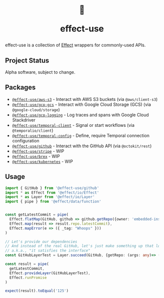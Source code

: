 <h1 align="center">
<br/>

  
  💁 
  
  
  effect-use
  </h1>


effect-use is a collection of [Effect](http:/github.com/Effect-TS/effect) wrappers for commonly-used APIs.


## Project Status
Alpha software, subject to change.



## Packages
- [`@effect-use/aws-s3`](./packages/aws-s3) - Interact with AWS S3 buckets (via `@aws/client-s3`)
- [`@effect-use/gcp-gcs`](./packages/gcp-gcs) - Interact with Google Cloud Storage (GCS) (via `@google-cloud/storage`)
- [`@effect-use/gcp-logging`](./packages/gcp-logging) - Log traces and spans with Google Cloud Stackdriver
- [`@effect-use/temporal-client`](./packages/temporal-client) - Signal or start workflows (via `@temporalio/client`)
- [`@effect-use/temporal-config`](./packages/temporal-config) - Define, require Temporal connection configuration
- [`@effect-use/github`](./packages/github) - Interact with the GitHub API (via `@octokit/rest`)
- [`@effect-use/stripe`](./packages/stripe) - WIP
- [`@effect-use/brex`](./packages/brex) - WIP
- [`@effect-use/kubernetes`](./packages/kubernetes) - WIP

## Usage
```typescript
import { GitHub } from '@effect-use/github'
import * as Effect from '@effect/io/Effect'
import * as Layer from '@effect/io/Layer'
import { pipe } from '@effect/data/function'


const getLatestCommit = pipe(
  Effect.flatMap(GitHub, github => github.getRepo({owner: 'embedded-insurance', repo: 'effect-use'})),
  Effect.map(result => result.repo.latestCommit),
  Effect.mapError(e => ({ _tag: "Whoops" }))
)

// Let's provide our dependencies
// And instead of the real GitHub, let's just make something up that looks exactly like it.
// a.k.a., "it satisfies the interface"
const GitHubLayerTest = Layer.succeed(GitHub, {getRepo: (args: any)=> ({ latestCommit: '125' })} as GitHub)

const result = pipe(
  getLatestCommit,
  Effect.provideLayer(GitHubLayerTest),
  Effect.runPromise
)

expect(result).toEqual('125')
```

